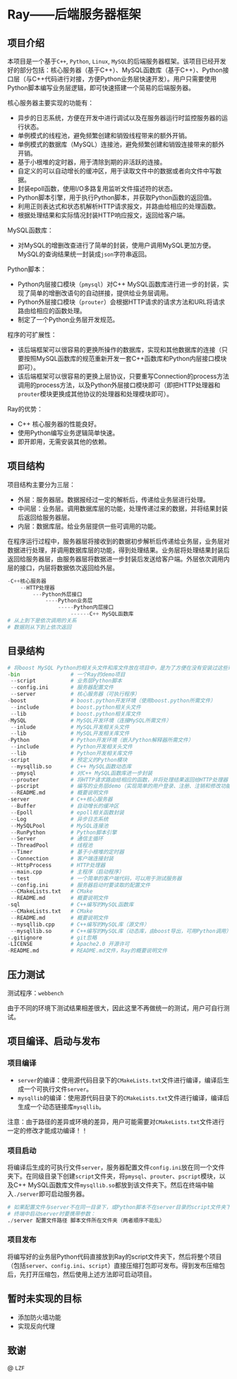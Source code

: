 # Ray——后端服务器框架
## 项目介绍

本项目是一个基于`C++`, `Python`, `Linux`, `MySQL`的后端服务器框架。该项目已经开发好的部分包括：核心服务器（基于C++）、MySQL函数库（基于C++）、Python接口层（与C++代码进行对接，方便Python业务层快速开发）。用户只需要使用Python脚本编写业务层逻辑，即可快速搭建一个简易的后端服务器。

核心服务器主要实现的功能有：

* 异步的日志系统，方便在开发中进行调试以及在服务器运行时监控服务器的运行状态。
* 单例模式的线程池，避免频繁创建和销毁线程带来的额外开销。
* 单例模式的数据库（MySQL）连接池，避免频繁创建和销毁连接带来的额外开销。
* 基于小根堆的定时器，用于清除到期的非活跃的连接。
* 自定义的可以自动增长的缓冲区，用于读取文件中的数据或者向文件中写数据。
* 封装epoll函数，使用I/O多路复用监听文件描述符的状态。
* Python脚本引擎，用于执行Python脚本，并获取Python函数的返回值。
* 利用正则表达式和状态机解析HTTP请求报文，并路由给相应的处理函数。
* 根据处理结果和实际情况封装HTTP响应报文，返回给客户端。

MySQL函数库：

* 对MySQL的增删改查进行了简单的封装，使用户调用MySQL更加方便。MySQL的查询结果统一封装成`json`字符串返回。

Python脚本：

* Python内层接口模块（`pmysql`）对C++ MySQL函数库进行进一步的封装，实现了简单的增删改语句的自动拼接，提供给业务层调用。
* Python外层接口模块（`prouter`）会根据HTTP请求的请求方法和URL将请求路由给相应的函数处理。
* 制定了一个Python业务层开发规范。

程序的可扩展性：

* 该后端框架可以很容易的更换所操作的数据库，实现和其他数据库的连接（只要按照MySQL函数库的规范重新开发一套C++函数库和Python内层接口模块即可）。
* 该后端框架可以很容易的更换上层协议，只要重写Connection的process方法调用的process方法，以及Python外层接口模块即可（即把HTTP处理器和`prouter`模块更换成其他协议的处理器和处理模块即可）。

Ray的优势：

* C++ 核心服务器的性能良好。
* 使用Python编写业务逻辑简单快速。
* 即开即用，无需安装其他的依赖。

## 项目结构

项目结构主要分为三层：

* 外层：服务器层。数据报经过一定的解析后，传递给业务层进行处理。
* 中间层：业务层。调用数据库层的功能，处理传递过来的数据，并将结果封装后返回给服务器层。
* 内层：数据库层。给业务层提供一些可调用的功能。

在程序运行过程中，服务器层将接收到的数据初步解析后传递给业务层，业务层对数据进行处理，并调用数据库层的功能，得到处理结果。业务层将处理结果封装后返回给服务器层，由服务器层将数据进一步封装后发送给客户端。外层依次调用内层的接口，内层将数据依次返回给外层。

```Python
-C++核心服务器
	--HTTP处理器
		---Python外层接口
			----Python业务层
				-----Python内层接口
                	------C++ MySQL函数库
# 从上到下是依次调用的关系
# 数据则从下到上依次返回	
```

## 目录结构

```python
# 将boost MySQL Python的相关头文件和库文件放在项目中，是为了方便在没有安装过这些环境的PC上进行编译
-bin				# 一个Ray的demo项目
 --script			# 业务层Python脚本
 --config.ini		# 服务器配置文件
 --server			# 核心服务器（可执行程序）
-boost				# boost.python开发环境（使用boost.python所需文件）
 --include			# boost.python相关头文件
 --lib				# boost.python相关库文件
-MySQL				# MySQL开发环境（连接MySQL所需文件）
 --inlude			# MySQL开发相关头文件
 --lib				# MySQL开发相关库文件
-Python				# Python开发环境（嵌入Python解释器所需文件）
 --include			# Python开发相关头文件
 --lib				# Python开发相关库文件
-script				# 预定义的Python模块
 --mysqllib.so		# C++ MySQL函数动态库
 --pmysql			# 对C++ MySQL函数库进一步封装
 --prouter			# 将HTTP请求路由给相应的函数，并将处理结果返回给HTTP处理器
 --pscript			# 编写的业务层demo（实现简单的用户登录、注册、注销和修改功能）
 --README.md		# 概要说明文件
-server				# C++核心服务器
 --Buffer			# 自动增长的缓冲区
 --Epoll			# epoll相关函数封装
 --Log				# 异步日志系统
 --MySQLPool		# MySQL连接池
 --RunPython		# Python脚本引擎
 --Server			# 通信主循环
 --ThreadPool		# 线程池
 --Timer			# 基于小根堆的定时器
 --Connection		# 客户端连接封装
 --HttpProcess		# HTTP处理器
 --main.cpp			# 主程序（启动程序）
 --test				# 一个简单的客户端代码，可以用于测试服务器
 --config.ini		# 服务器启动时要读取的配置文件
 --CMakeLists.txt	# CMake
 --README.md		# 概要说明文件
-sql				# C++编写的MySQL函数库
 --CMakeLists.txt	# CMake
 --README.md		# 概要说明文件
 --mysqllib.cpp		# C++编写的MySQL库（源文件）
 --mysqllib.so		# C++编写的MySQL库（动态库，由boost导出，可用Python调用）
-.gitignore			# git忽略
-LICENSE			# Apache2.0 开源许可
-README.md			# README.md文件，Ray的概要说明文件
```

## 压力测试

测试程序：`webbench`

由于不同的环境下测试结果相差很大，因此这里不再做统一的测试，用户可自行测试。

## 项目编译、启动与发布

### 项目编译

* `server`的编译：使用源代码目录下的`CMakeLists.txt`文件进行编译，编译后生成一个可执行文件`server`。
* `mysqllib`的编译：使用源代码目录下的`CMakeLists.txt`文件进行编译，编译后生成一个动态链接库`mysqllib`。

注意：由于路径的差异或环境的差异，用户可能需要对`CMakeLists.txt`文件进行一定的修改才能成功编译！！

### 项目启动

将编译后生成的可执行文件`server`，服务器配置文件`config.ini`放在同一个文件夹下。在同级目录下创建`script`文件夹，将`pmysql`、`prouter`、`pscript`模块，以及C++ MySQL函数库文件`mysqllib.so`都放到该文件夹下。然后在终端中输入`./server`即可启动服务器。

```python
# 如果配置文件与server不在同一目录下，或Python脚本不在server目录的script文件夹下
# 终端中启动server时要携带参数：
./server 配置文件路径 脚本文件所在文件夹（两者顺序不能乱）
```

### 项目发布

将编写好的业务层Python代码直接放到Ray的script文件夹下，然后将整个项目（包括`server`、`config.ini`、`script`）直接压缩打包即可发布。得到发布压缩包后，先打开压缩包，然后使用上述方法即可启动项目。

## 暂时未实现的目标

* 添加防火墙功能
* 实现反向代理

## 致谢

@ `LZF`

